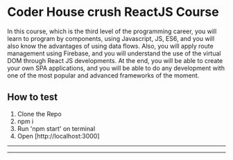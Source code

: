 # Coder House crush ReactJS Course

In this course, which is the third level of the programming career, you will learn to program by components, using Javascript, JS, ES6, and you will also know the advantages of using data flows. Also, you will apply route management using Firebase, and you will understand the use of the virtual DOM through React JS developments. At the end, you will be able to create your own SPA applications, and you will be able to do any development with one of the most popular and advanced frameworks of the moment.

## How to test

1. Clone the Repo
2. npm i
3. Run 'npm start' on terminal
4. Open [http://localhost:3000]

---

---

